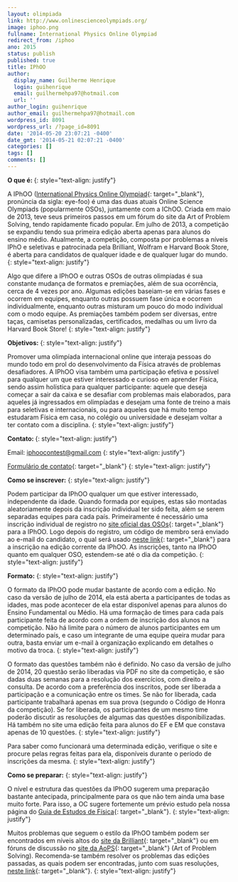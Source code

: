 ```yaml
---
layout: olimpiada 
link: http://www.onlinescienceolympiads.org/
image: iphoo.png 
fullname: International Physics Online Olympiad 
redirect_from: /iphoo
ano: 2015
status: publish
published: true
title: IPhOO
author:
  display_name: Guilherme Henrique
  login: guihenrique
  email: guilhermehpa97@hotmail.com
  url: ''
author_login: guihenrique
author_email: guilhermehpa97@hotmail.com
wordpress_id: 8091
wordpress_url: /?page_id=8091
date: '2014-05-20 23:07:21 -0400'
date_gmt: '2014-05-21 02:07:21 -0400'
categories: []
tags: []
comments: []
---
```


<strong>O que é: </strong>
{: style="text-align: justify"}



A IPhOO ([International Physics Online Olympiad][1]{: target="_blank"}, pronúncia da sigla: eye-foo) é uma das duas atuais Online Science Olympiads (popularmente OSOs), juntamente com a IChOO. Criada em maio de 2013,
teve seus primeiros passos em um fórum do site da Art of Problem Solving, tendo rapidamente ficado popular. Em julho de 2013, a competição se expandiu tendo sua primeira edição aberta apenas para alunos do ensino médio.
Atualmente, a competição, composta por problemas a níveis IPhO e seletivas e patrocinada pela Brilliant, Wolfram e Harvard Book Store, é aberta para candidatos de qualquer idade e de qualquer lugar do mundo.
{: style="text-align: justify"}



Algo que difere a IPhOO e outras OSOs de outras olimpíadas é sua constante mudança de formatos e premiações, além de sua ocorrência, cerca de 4 vezes por ano. Algumas edições baseiam-se em várias fases e ocorrem em
equipes, enquanto outras possuem fase única e ocorrem individualmente, enquanto outras misturam um pouco do modo individual com o modo equipe. As premiações também podem ser diversas, entre taças, camisetas
personalizadas, certificados, medalhas ou um livro da Harvard Book Store!
{: style="text-align: justify"}



**Objetivos:**
{: style="text-align: justify"}



Promover uma olimpíada internacional online que interaja pessoas do mundo todo em prol do desenvolvimento da Física através de problemas desafiadores. A IPhOO visa também uma participação efetiva e possível para qualquer
um que estiver interessado e curioso em aprender Física, sendo assim holística para qualquer participante: aquele que deseja começar a sair da caixa e se desafiar com problemas mais elaborados, para aqueles já
ingressados em olimpíadas e desejam uma fonte de treino a mais para seletivas e internacionais, ou para aqueles que há muito tempo estudaram Física em casa, no colégio ou universidade e desejam voltar a ter contato com a
disciplina.
{: style="text-align: justify"}



<strong>Contato: </strong>
{: style="text-align: justify"}



Email: iphoocontest@gmail.com
{: style="text-align: justify"}



[Formulário de contato][2]{: target="_blank"}
{: style="text-align: justify"}



**Como se inscrever:**
{: style="text-align: justify"}



Podem participar da IPhOO qualquer um que estiver interessado, independente da idade. Quando formada por equipes, estas são montadas aleatoriamente depois da inscrição individual ter sido feita, além se serem separadas
equipes para cada país. Primeiramente é necessário uma inscrição individual de registro no [site oficial das OSOs][3]{: target="_blank"} para a IPhOO. Logo depois do registro, um código de membro será enviado ao e-mail
do candidato, o qual será usado [neste link][4]{: target="_blank"} para a inscrição na edição corrente da IPhOO. As inscrições, tanto na IPhOO quanto em qualquer OSO, estendem-se até o dia da competição.
{: style="text-align: justify"}



**Formato:**
{: style="text-align: justify"}



O formato da IPhOO pode mudar bastante de acordo com a edição. No caso da versão de julho de 2014, ela está aberta a participantes de todas as idades, mas pode acontecer de ela estar disponível apenas para alunos do
Ensino Fundamental ou Médio. Há uma formação de times para cada país participante feita de acordo com a ordem de inscrição dos alunos na competição. Não há limite para o número de alunos participantes em um determinado
país, e caso um integrante de uma equipe queira mudar para outra, basta enviar um e-mail à organização explicando em detalhes o motivo da troca.
{: style="text-align: justify"}



O formato das questões também não é definido. No caso da versão de julho de 2014, 20 questão serão liberadas via PDF no site da competição, e são dadas duas semanas para a resolução dos exercícios, com direito a
consulta. De acordo com a preferência dos inscritos, pode ser liberada a participação e a comunicação entre os times. Se não for liberada, cada participante trabalhará apenas em sua prova (segundo o Código de Honra da
competição). Se for liberada, os participantes de um mesmo time poderão discutir as resoluções de algumas das questões disponibilizadas. Há também no site uma edição feita para alunos do EF e EM que constava apenas de 10
questões.
{: style="text-align: justify"}



Para saber como funcionará uma determinada edição, verifique o site e procure pelas regras feitas para ela, disponíveis durante o período de inscrições da mesma.
{: style="text-align: justify"}



**Como se preparar:**
{: style="text-align: justify"}



O nível e estrutura das questões da IPhOO sugerem uma preparação bastante antecipada, principalmente para os que não tem ainda uma base muito forte. Para isso, a OC sugere fortemente um prévio estudo pela nossa página do
[Guia de Estudos de Física][5]{: target="_blank"}.
{: style="text-align: justify"}



Muitos problemas que seguem o estilo da IPhOO também podem ser encontrados em níveis altos do [site da Brilliant][6]{: target="_blank"} ou em fóruns de discussão no [site da AoPS][7]{: target="_blank"} (Art of Problem
Solving). Recomenda-se também resolver os problemas das edições passadas, as quais podem ser encontradas, junto com suas resoluções, [neste link][8]{: target="_blank"}.
{: style="text-align: justify"}





[1]: http://www.onlinescienceolympiads.org/ "Site oficial das OSOs"
[2]: http://www.onlinescienceolympiads.org/#!contact/cgbd "Contato - IPhOO"
[3]: http://www.onlinescienceolympiads.org/#!register/cg09 "Registro"
[4]: http://www.onlinescienceolympiads.org/#!about/cq4r "Inscrição"
[5]: /estudo/fisica/ "Estudos - Física"
[6]: https://brilliant.org "Brilliant"
[7]: http://www.artofproblemsolving.com/ "AoPS"
[8]: http://www.onlinescienceolympiads.org/#!project/cngp "Past Contests"
